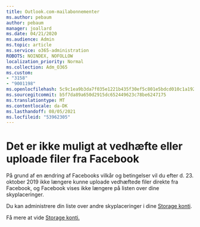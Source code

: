 ```yaml
---
title: Outlook.com-mailabonnementer
ms.author: pebaum
author: pebaum
manager: joallard
ms.date: 04/21/2020
ms.audience: Admin
ms.topic: article
ms.service: o365-administration
ROBOTS: NOINDEX, NOFOLLOW
localization_priority: Normal
ms.collection: Adm_O365
ms.custom:
- "3158"
- "9001198"
ms.openlocfilehash: 5c9c1ea9b3da7f035e1221b435f30ef5c801e5bdcd010c1a1922d712b6d626b0
ms.sourcegitcommit: b5f7da89a650d2915dc652449623c78be6247175
ms.translationtype: MT
ms.contentlocale: da-DK
ms.lasthandoff: 08/05/2021
ms.locfileid: "53962305"
---
```

# <a name="unable-to-attach-or-upload-files-from-facebook"></a>Det er ikke muligt at vedhæfte eller uploade filer fra Facebook

På grund af en ændring af Facebooks vilkår og betingelser vil du efter d. 23. oktober 2019 ikke længere kunne uploade vedhæftede filer direkte fra Facebook, og Facebook vises ikke længere på listen over dine skyplaceringer. 

Du kan administrere din liste over andre skyplaceringer i dine [Storage konti](https://go.microsoft.com/fwlink/?linkid=2111075).

Få mere at vide [Storage konti.](https://support.office.com/article/477cb7cc-5732-4c40-8f23-30472de8138a)
  